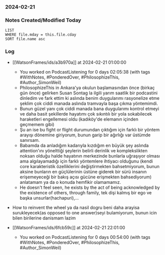 ### 2024-02-21

### Notes Created/Modified Today
```dataview
LIST 
WHERE file.mday = this.file.cday
SORT file.name asc
```
### Log

- [[WatsonFrames/ids/a3b970a]] at 2024-02-21 01:00:00
  - You worked on PodcastListening for 0 days 02:05:38 (with tags #WithNotes, #PonderedOver, #PhilosophizeThis, #Author_SimonWeil)
  - PhilosophizeThis in Ankara'ya okulun başlamasından önce (birkaç gün önce) gelirken Susan Sontag la ilgili yarım saatlik bir podcastini dinledim ve fark ettim ki aslında benim duygularımı rasyonelize etme şeklim çok ciddi manada aslında tramvayla başa çıkma yöntemimdi.
  - Bunun güzel yanı çok ciddi manada bana duygularımı kontrol etmeyi ve daha basit şekillerde hayatımı çok sıkıntılı bir yola sokabilecek haraketleri engellemesi oldu (kadıköy'de elemanın içinden geçmemem gibi)
  - Şu an ise bu fight or flight durumundan çıktığım için farklı bir yöntem arayışı dönemine giriyorum, bunun garip bir ağırlığı var üstümde sanırsam.
  - Babamda da anladığım kadarıyla kızdığım en büyük şey aslında attention'ını yönelttiği şeylerin belirli derinlik ve komplekslikten noksan olduğu halde hayatının merkezinde bunlarla uğraşıyor olması ama algılayamadığı için farklı yöntemlere ihtiyacı olduğunu (kendi core karakteristik özelliklerini değiştirmekten bahsetmiyorum, bunun aksine bunların en güçlülerinin üstüne giderek bir sürü insanın erişemeyeceği bir bakış açısı gücüne erişmekten bahsediyorum) anlatamam ya da o konuda hemfikir olamamamız.
  - He doesn't feel seen, he exists by the act of being acknowledged by the existence of others, through family, tek dişi kalmış bir ego ve başka unsurlar(hachapuri),...

- How to reinvent the wheel ya da nasil dogru beni daha arayisa surukleyecek(as opposed to one answer)seyi bulamiyorum, bunun icin bilen birilerine danismam lazim

- [[WatsonFrames/ids/6fcb59c]] at 2024-02-21 22:01:00
  - You worked on PodcastListening for 0 days 00:54:00 (with tags #WithNotes, #PonderedOver, #PhilosophizeThis, #Author_SimonWeil) 

